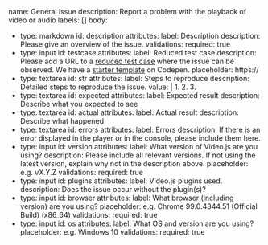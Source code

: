 name: General issue
description: Report a problem with the playback of video or audio
labels: []
body:
  - type: markdown
    id: description
    attributes:
      label: Description
      description: Please give an overview of the issue.
    validations:
      required: true
  - type: input
    id: testcase
    attributes:
      label: Reduced test case
      description: Please add a URL to a [reduced test case](https://stackoverflow.com/help/minimal-reproducible-example) where the issue can be observed. We have a [starter template](https://codepen.io/gkatsev/pen/GwZegv?editors=1000#0) on Codepen.
      placeholder: https://
  - type: textarea
    id: str
    attributes:
      label: Steps to reproduce
      description: Detailed steps to reproduce the issue.
      value: |
        1.
        2.
        3.
  - type: textarea
    id: expected
    attributes:
      label: Expected result
      description: Describe what you expected to see
  - type: textarea
    id: actual
    attributes:
      label: Actual result
      description: Describe what happened
  - type: textarea
    id: errors
    attributes:
      label: Errors
      description: If there is an error displayed in the player or in the console, please include them here.
  - type: input
    id: version
    attributes:
      label: What version of Video.js are you using?
      description: Please include all relevant versions. If not using the latest version, explain why not in the description above.
      placeholder: e.g. vX.Y.Z
    validations:
      required: true
  - type: input
    id: plugins
    attributes:
      label: Video.js plugins used.
      description: Does the issue occur without the plugin(s)?
  - type: input
    id: browser
    attributes:
      label: What browser (including version) are you using?
      placeholder: e.g. Chrome 99.0.4844.51 (Official Build) (x86_64)
    validations:
      required: true
  - type: input
    id: os
    attributes:
      label: What OS and version are you using?
      placeholder: e.g. Windows 10
    validations:
      required: true
